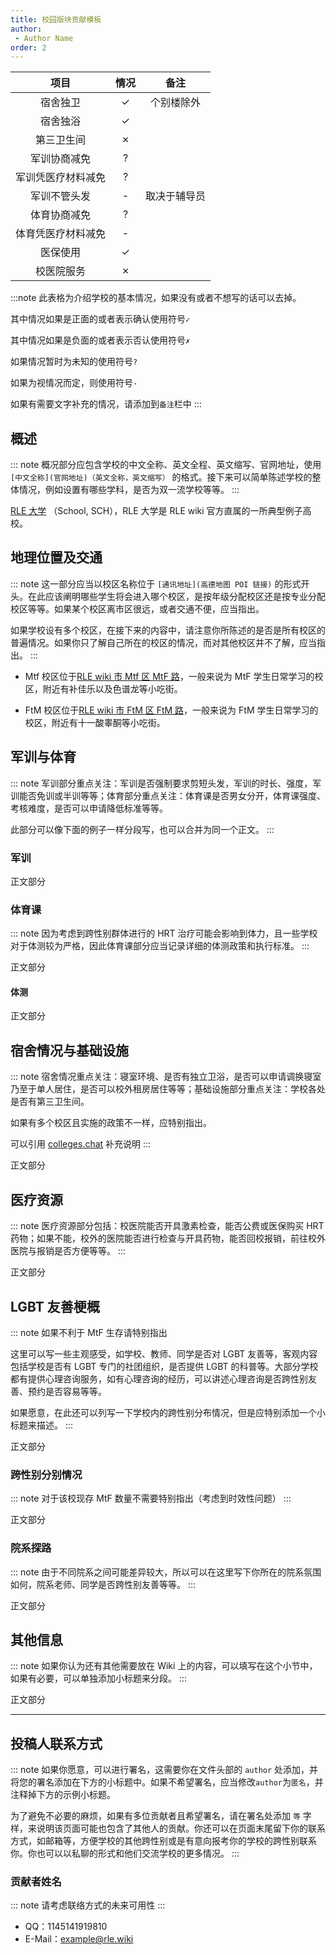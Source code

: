 ```yaml
---
title: 校园版块贡献模板
author: 
 - Author Name
order: 2
---
```



|        项目        | 情况 |     备注     |
| :----------------: | :--: | :----------: |
|      宿舍独卫      |  ✓   |  个别楼除外  |
|      宿舍独浴      |  ✓   |
|     第三卫生间     |  ✗   |
|    军训协商减免    |  ?   |
| 军训凭医疗材料减免 |  ?   |
|    军训不管头发    |  -   | 取决于辅导员 |
|    体育协商减免    |  ?   |
| 体育凭医疗材料减免 |  -   |
|      医保使用      |  ✓   |
|     校医院服务     |  ✗   |

:::note
此表格为介绍学校的基本情况，如果没有或者不想写的话可以去掉。

其中情况如果是正面的或者表示确认使用符号`✓`

其中情况如果是负面的或者表示否认使用符号`✗`

如果情况暂时为未知的使用符号`?`

如果为视情况而定，则使用符号`-`

如果有需要文字补充的情况，请添加到`备注`栏中
:::

## 概述

::: note
概况部分应包含学校的中文全称、英文全程、英文缩写、官网地址，使用 `[中文全称](官网地址)（英文全称，英文缩写）` 的格式。接下来可以简单陈述学校的整体情况，例如设置有哪些学科，是否为双一流学校等等。
:::

[RLE 大学](https://example.rle.wiki/)  （School, SCH），RLE 大学是 RLE wiki 官方直属的一所典型例子高校。

## 地理位置及交通

::: note
这一部分应当以校区名称位于 `[通讯地址](高德地图 POI 链接)` 的形式开头。在此应该阐明哪些学生将会进入哪个校区，是按年级分配校区还是按专业分配校区等等。如果某个校区离市区很远，或者交通不便，应当指出。

如果学校设有多个校区，在接下来的内容中，请注意你所陈述的是否是所有校区的普遍情况。如果你只了解自己所在的校区的情况，而对其他校区并不了解，应当指出。
:::

- Mtf 校区位于[RLE wiki 市 Mtf 区 MtF 路](https://amap.com/place/MtF)，一般来说为 MtF 学生日常学习的校区，附近有补佳乐以及色谱龙等小吃街。

- FtM 校区位于[RLE wiki 市 FtM 区 FtM 路](https://amap.com/place/MtF)，一般来说为 FtM 学生日常学习的校区，附近有十一酸睾酮等小吃街。

## 军训与体育

::: note
军训部分重点关注：军训是否强制要求剪短头发，军训的时长、强度，军训能否免训或半训等等；体育部分重点关注：体育课是否男女分开，体育课强度、考核难度，是否可以申请降低标准等等。

此部分可以像下面的例子一样分段写，也可以合并为同一个正文。
:::

### 军训

正文部分

### 体育课

::: note
因为考虑到跨性别群体进行的 HRT 治疗可能会影响到体力，且一些学校对于体测较为严格，因此体育课部分应当记录详细的体测政策和执行标准。
:::

正文部分


#### 体测

正文部分

## 宿舍情况与基础设施

::: note
宿舍情况重点关注：寝室环境、是否有独立卫浴，是否可以申请调换寝室乃至于单人居住，是否可以校外租房居住等等；基础设施部分重点关注：学校各处是否有第三卫生间。

如果有多个校区且实施的政策不一样，应特别指出。

可以引用 [colleges.chat](https://colleges.chat) 补充说明
:::

正文部分

## 医疗资源

::: note
医疗资源部分包括：校医院能否开具激素检查，能否公费或医保购买 HRT药物；如果不能，校外的医院能否进行检查与开具药物，能否回校报销，前往校外医院与报销是否方便等等。
:::

正文部分

## LGBT 友善梗概

::: note
如果不利于 MtF 生存请特别指出

这里可以写一些主观感受，如学校、教师、同学是否对 LGBT 友善等，客观内容包括学校是否有 LGBT 专门的社团组织，是否提供 LGBT 的科普等。大部分学校都有提供心理咨询服务，如有心理咨询的经历，可以讲述心理咨询是否跨性别友善、预约是否容易等等。

如果愿意，在此还可以列写一下学校内的跨性别分布情况，但是应特别添加一个小标题来描述。
:::

正文部分

### 跨性别分别情况

::: note
对于该校现存 MtF 数量不需要特别指出（考虑到时效性问题）
:::

正文部分

### 院系探路

::: note
由于不同院系之间可能差异较大，所以可以在这里写下你所在的院系氛围如何，院系老师、同学是否跨性别友善等等。
:::

正文部分

## 其他信息

::: note
如果你认为还有其他需要放在 Wiki 上的内容，可以填写在这个小节中，如果有必要，可以单独添加小标题来分段。
:::

正文部分

-----------

## 投稿人联系方式

::: note
如果你愿意，可以进行署名，这需要你在文件头部的 `author` 处添加，并将您的署名添加在下方的小标题中。如果不希望署名，应当修改`author`为`匿名`，并注释掉下方的示例小标题。

为了避免不必要的麻烦，如果有多位贡献者且希望署名，请在署名处添加 `等` 字样，来说明该页面可能也包含了其他人的贡献。你还可以在页面末尾留下你的联系方式，如邮箱等，方便学校的其他跨性别或是有意向报考你的学校的跨性别联系你。你也可以以私聊的形式和他们交流学校的更多情况。
:::

### 贡献者姓名

::: note
请考虑联络方式的未来可用性
:::

- QQ：1145141919810
- E-Mail：<example@rle.wiki>

